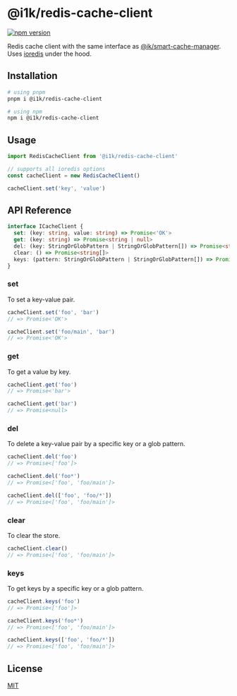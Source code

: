# @i1k/redis-cache-client

[![npm version](https://img.shields.io/npm/v/@i1k/redis-cache-client/latest.svg)](https://www.npmjs.com/package/@i1k/redis-cache-client)

Redis cache client with the same interface as [@ik/smart-cache-manager](https://github.com/ivan1kazantsev/smart-cache-manager#readme).
Uses [ioredis](https://github.com/luin/ioredis#readme) under the hood.

## Installation

```bash
# using pnpm
pnpm i @i1k/redis-cache-client

# using npm
npm i @i1k/redis-cache-client
```

## Usage

```typescript
import RedisCacheClient from '@i1k/redis-cache-client'

// supports all ioredis options
const cacheClient = new RedisCacheClient()

cacheClient.set('key', 'value')
```

## API Reference

```typescript
interface ICacheClient {
  set: (key: string, value: string) => Promise<'OK'>
  get: (key: string) => Promise<string | null>
  del: (key: StringOrGlobPattern | StringOrGlobPattern[]) => Promise<string[]>
  clear: () => Promise<string[]>
  keys: (pattern: StringOrGlobPattern | StringOrGlobPattern[]) => Promise<string[]>
}
```

### set

To set a key-value pair.

```typescript
cacheClient.set('foo', 'bar')
// => Promise<'OK'>

cacheClient.set('foo/main', 'bar')
// => Promise<'OK'>
```

### get

To get a value by key.

```typescript
cacheClient.get('foo')
// => Promise<'bar'>

cacheClient.get('bar')
// => Promise<null>
```

### del

To delete a key-value pair by a specific key or a glob pattern.

```typescript
cacheClient.del('foo')
// => Promise<['foo']>

cacheClient.del('foo*')
// => Promise<['foo', 'foo/main']>

cacheClient.del(['foo', 'foo/*'])
// => Promise<['foo', 'foo/main']>
```

### clear

To clear the store.

```typescript
cacheClient.clear()
// => Promise<['foo', 'foo/main']>
```

### keys

To get keys by a specific key or a glob pattern.

```typescript
cacheClient.keys('foo')
// => Promise<['foo']>

cacheClient.keys('foo*')
// => Promise<['foo', 'foo/main']>

cacheClient.keys(['foo', 'foo/*'])
// => Promise<['foo', 'foo/main']>
```

## License

[MIT](./LICENSE)
